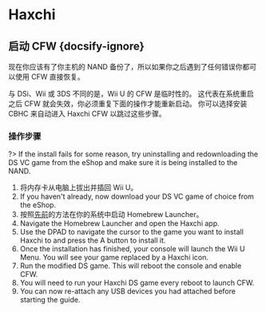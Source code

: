 # Haxchi

## 启动 CFW {docsify-ignore}

现在你应该有了你主机的 NAND 备份了，所以如果你之后遇到了任何错误你都可以使用 CFW 直接恢复。

与 DSi、Wii 或 3DS 不同的是，Wii U 的 CFW 是临时性的。 这代表在系统重启之后 CFW 就会失效，你必须重复下面的操作才能重新启动。 你可以选择安装 CBHC 来自动进入 Haxchi CFW 以跳过这些步骤。

### 操作步骤

?> If the install fails for some reason, try uninstalling and redownloading the DS VC game from the eShop and make sure it is being installed to the NAND.

1. 将内存卡从电脑上拔出并插回 Wii U。
1. If you haven't already, now download your DS VC game of choice from the eShop.
1. 按照[先前](browser-exploit)的方法在你的系统中启动 Homebrew Launcher。
1. Navigate the Homebrew Launcher and open the Haxchi app.
1. Use the DPAD to navigate the cursor to the game you want to install Haxchi to and press the A button to install it.
1. Once the installation has finished, your console will launch the Wii U Menu. You will see your game replaced by a Haxchi icon.
1. Run the modified DS game. This will reboot the console and enable CFW.
1. You will need to run your Haxchi DS game every reboot to launch CFW.
1. You can now re-attach any USB devices you had attached before starting the guide.